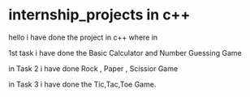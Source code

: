 # internship_projects in c++
hello i have done the project in c++ where in

1st task i have done the Basic Calculator and Number Guessing Game

in Task 2 i have done Rock , Paper , Scissior Game

in Task 3 i have done the Tic,Tac,Toe Game.

